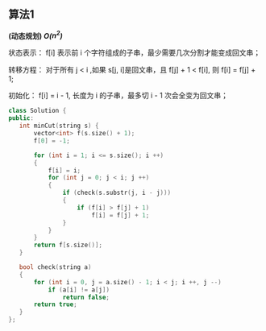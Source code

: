 ## 算法1

**(动态规划) *O($n^2$)***

状态表示： f[i] 表示前 i 个字符组成的子串，最少需要几次分割才能变成回文串；

转移方程： 对于所有 j < i ,如果 s[j, i]是回文串，且 f[j] + 1 < f[i], 则 f[i] = f[j] + 1;

初始化： f[i] = i - 1, 长度为 i 的子串，最多切 i - 1 次会全变为回文串；

 ```CPP
class Solution {
public:
    int minCut(string s) {
        vector<int> f(s.size() + 1);
        f[0] = -1;

        for (int i = 1; i <= s.size(); i ++)
        {
            f[i] = i;
            for (int j = 0; j < i; j ++)
            {
                if (check(s.substr(j, i - j)))
                {
                    if (f[i] > f[j] + 1)
                        f[i] = f[j] + 1;
                }
            }
        }
        return f[s.size()];
    }

    bool check(string a)
    {
        for (int i = 0, j = a.size() - 1; i < j; i ++, j --)
            if (a[i] != a[j])
                return false;
        return true;
    }
};
 ```